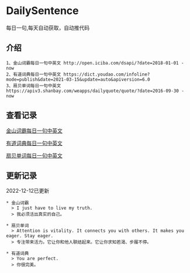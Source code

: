 # DailySentence

每日一句,每天自动获取，自动推代码

## 介绍

```
1、金山词霸每日一句中英文 http://open.iciba.com/dsapi/?date=2018-01-01 - now
2、有道词典每日一句中英文 https://dict.youdao.com/infoline?mode=publish&date=2021-03-15&update=auto&apiversion=6.0
3、扇贝单词每日一句中英文 https://apiv3.shanbay.com/weapps/dailyquote/quote/?date=2016-09-30 - now
```

## 查看记录

[金山词霸每日一句中英文](./data/iciba/)

[有道词典每日一句中英文](./data/youdao/)

[扇贝单词每日一句中英文](./data/shanbay/)

## 更新记录
2022-12-12已更新 
```
* 金山词霸
  > I just have to live my truth.
  > 我必须活出真实的自己。

* 扇贝单词
  > Attention is vitality. It connects you with others. It makes you eager. Stay eager.
  > 专注带来活力。它让你和他人联结起来。它让你求知若渴、步履不停。

* 有道词典
  > You are perfect.
  > 你很完美。

```

